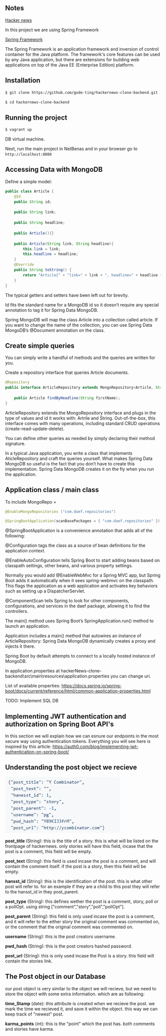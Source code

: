 ## Notes

[Hacker news](https://news.ycombinator.com/)

In this project we are using Spring Framework

[Spring Framework](https://spring.io/)

The Spring Framework is an application framework and inversion of control container for the Java platform. The framework's core features can be used by any Java application,
but there are extensions for building web applications on top of the Java EE (Enterprise Edition) platform.

## Installation

```sh 
$ git clone https://github.com/gode-ting/hackernews-clone-backend.git
```

```sh
$ cd hackernews-clone-backend
```
   
## Running the project

```sh
$ vagrant up
```  
DB virtual machine.

Next, run the main project in NetBenas and in your browser go to `http://localhost:8080`

## Accessing Data with MongoDB

Define a simple model:

```java
public class Article {  
    @Id
    public String id;
    
    public String link;
    
    public String headline; 
    
    public Article(){}
    
    public Article(String link, String headline){
        this.link = link;
        this.headline = headline;
    }
    @Override
    public String toString() {
        return "Article{" + "link=" + link + ", headline=" + headline + '}';
    }  
}

```
The typical getters and setters have been left out for brevity.

Id fits the standard name for a MongoDB id so it doesn’t require any special annotation to tag it for Spring Data MongoDB.

Spring MongoDB will map the class Article into a collection called article. If you want to change the name of the collection, you can use Spring Data MongoDB’s @Document annotation on the class.

## Create simple queries

You can simply write a handful of methods and the queries are written for you.

Create a repository interface that queries Article documents.

```java
@Repository
public interface ArticleRepository extends MongoRepository<Article, String> {

    public Article findByHeadline(String firstName);
}
```
ArticleRepository extends the MongoRepository interface and plugs in the type of values and id it works with: Artrile and String. Out-of-the-box, this interface comes with many operations, including standard CRUD operations (create-read-update-delete).

You can define other queries as needed by simply declaring their method signature.

In a typical Java application, you write a class that implements AticleRepository and craft the queries yourself. What makes Spring Data MongoDB so useful is the fact that you don’t have to create this implementation. Spring Data MongoDB creates it on the fly when you run the application.

## Application class / main class

To include MongoRepo = 
```java
@EnableMongoRepositories ("com.daef.repositories")
```

```java
@SpringBootApplication(scanBasePackages = { "com.daef.repositories" })
```
@SpringBootApplication is a convenience annotation that adds all of the following:

@Configuration tags the class as a source of bean definitions for the application context.

@EnableAutoConfiguration tells Spring Boot to start adding beans based on classpath settings, other beans, and various property settings.

Normally you would add @EnableWebMvc for a Spring MVC app, but Spring Boot adds it automatically when it sees spring-webmvc on the classpath. This flags the application as a web application and activates key behaviors such as setting up a DispatcherServlet.

@ComponentScan tells Spring to look for other components, configurations, and services in the daef package, allowing it to find the controllers.

The main() method uses Spring Boot’s SpringApplication.run() method to launch an application.

Application includes a main() method that autowires an instance of ArticleRepository: Spring Data MongoDB dynamically creates a proxy and injects it there. 

Spring Boot by default attempts to connect to a locally hosted instance of MongoDB.

In application.properties at hackerNews-clone-backend\src\main\resources\application.properties you can change uri.

List of available properties: 
https://docs.spring.io/spring-boot/docs/current/reference/html/common-application-properties.html


TODO: Implement SQL DB

## Implementing JWT authentication and authorization on Spring Boot API's

In this section we will explain how we can esnure our endpoints in the most secure way using authentication tokens. Everything you will see here is inspired by this article: https://auth0.com/blog/implementing-jwt-authentication-on-spring-boot/

## Understanding the post object we recieve
![PostObject](https://github.com/gode-ting/hackernews-clone-backend/blob/master/resources/PostObject.PNG)

**post_title** (String): this is the title of a story. this is what will be listed on the frontpage of hackernews. only stories will have this field, incase that the post is a comment, this field will be empty.

**post_text** (String): this field is used incase the  post is a comment, and will contain the comment itself. if the post is a story, then this field will be empty.

**hansst_id** (String): this is the identification of the post. this is what other post will refer to. for an example if they are a child to this post they will refer to the hansst_id in they post_parent.

**post_type** (String): this defines wether the post is a comment, story, poll or a pollOpt. using string ["comment","story","poll","pollOpt"].

**post_parent** (String): this field is only used incase the post is a comment, and it will refer to the either story the original comment was commented on, or the comment that the original comment was commented on.

**username** (String): this is the post creators username.

**pwd_hash** (String): this is the post creators hashed password.

**post_url** (String): this is only used incase the Post is a story. this field will contain the stories link.

## The Post object in our Database
our post object is very similar to the object we will recieve, but we need to store the object with some extra information. which are as following:

**time_Stamp** (date): this attribute is created when we recieve the post. we mark the time we recieved it, and save it within the object. this way we can keep track of "newest" post.

**karma_points** (int): this is the "point" which the post has. both comments and stories have karma.


